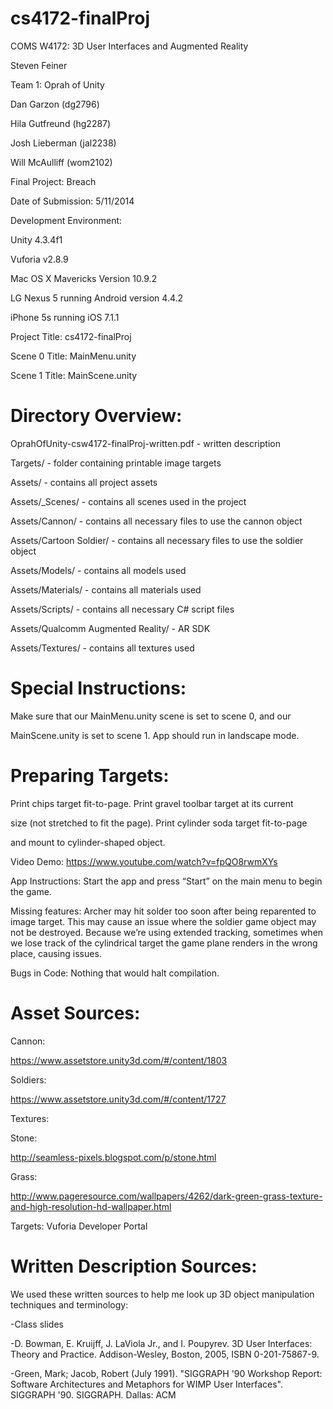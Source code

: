 cs4172-finalProj
================

COMS W4172: 3D User Interfaces and Augmented Reality

Steven Feiner 

Team 1: Oprah of Unity

Dan Garzon (dg2796)

Hila Gutfreund (hg2287)

Josh Lieberman (jal2238)

Will McAulliff (wom2102)

Final Project: Breach

Date of Submission: 5/11/2014

Development Environment:

Unity 4.3.4f1

Vuforia v2.8.9

Mac OS X Mavericks Version 10.9.2

LG Nexus 5 running Android version 4.4.2

iPhone 5s running iOS 7.1.1

Project Title: cs4172-finalProj

Scene 0 Title: MainMenu.unity

Scene 1 Title: MainScene.unity

Directory Overview:
===================

OprahOfUnity-csw4172-finalProj-written.pdf - written description

Targets/ - folder containing printable image targets

Assets/ - contains all project assets

Assets/_Scenes/ - contains all scenes used in the project

Assets/Cannon/ - contains all necessary files to use the cannon object

Assets/Cartoon Soldier/ - contains all necessary files to use the soldier object

Assets/Models/ - contains all models used

Assets/Materials/ - contains all materials used

Assets/Scripts/ - contains all necessary C# script files

Assets/Qualcomm Augmented Reality/ - AR SDK

Assets/Textures/ - contains all textures used

Special Instructions:
=====================

Make sure that our MainMenu.unity scene is set to scene 0, and our

MainScene.unity is set to scene 1.  App should run in landscape mode.

Preparing Targets:
==================

Print chips target fit-to-page.  Print gravel toolbar target at its current

size (not stretched to fit the page).  Print cylinder soda target fit-to-page

and mount to cylinder-shaped object.

Video Demo:
https://www.youtube.com/watch?v=fpQO8rwmXYs

App Instructions:
Start the app and press “Start” on the main menu to begin the game.

Missing features:
Archer may hit solder too soon after being reparented to image target. This may
cause an issue where the soldier game object may not be destroyed.  Because
we’re using extended tracking, sometimes when we lose track of the cylindrical
target the game plane renders in the wrong place, causing issues.

Bugs in Code:
Nothing that would halt compilation.

Asset Sources:
==============
Cannon:

https://www.assetstore.unity3d.com/#/content/1803

Soldiers:

https://www.assetstore.unity3d.com/#/content/1727

Textures:

Stone:

http://seamless-pixels.blogspot.com/p/stone.html

Grass:

http://www.pageresource.com/wallpapers/4262/dark-green-grass-texture-and-high-resolution-hd-wallpaper.html

Targets: Vuforia Developer Portal

Written Description Sources:
=============================

We used these written sources to help me look up 3D object manipulation techniques and terminology:

-Class slides

-D. Bowman, E. Kruijff, J. LaViola Jr., and I. Poupyrev. 3D User Interfaces: Theory and Practice. Addison-Wesley, Boston, 2005, ISBN 0-201-75867-9.

-Green, Mark; Jacob, Robert (July 1991). "SIGGRAPH '90 Workshop Report: Software Architectures and Metaphors for WIMP User Interfaces". SIGGRAPH '90. SIGGRAPH. Dallas: ACM

